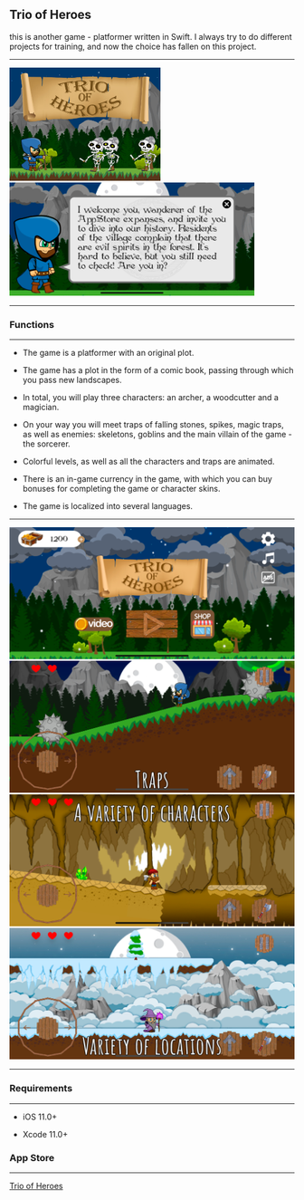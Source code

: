 ## Trio of Heroes

this is another game - platformer written in Swift. I always try to do different projects for training, and now the choice has fallen on this project.

____

<img src="https://github.com/PavelLyutikov/TrioOfHeroes/blob/master/screenshot/1024x768.jpg?raw=true" title="" alt="screenshot" height="200"> <img src="https://github.com/PavelLyutikov/TrioOfHeroes/blob/master/screenshot/Eng1.png?raw=true" title="" alt="screenshot" height="200">

____

### Functions

____

- The game is a platformer with an original plot.

- The game has a plot in the form of a comic book, passing through which you pass new landscapes.

- In total, you will play three characters: an archer, a woodcutter and a magician.

- On your way you will meet traps of falling stones, spikes, magic traps, as well as enemies: skeletons, goblins and the main villain of the game - the sorcerer.

- Colorful levels, as well as all the characters and traps are animated.

- There is an in-game currency in the game, with which you can buy bonuses for completing the game or character skins.

- The game is localized into several languages.

____

![](https://github.com/PavelLyutikov/TrioOfHeroes/blob/master/screenshot/Simulator%20Screen%20Shot%20-%20iPhone%20Xs%20Max.png?raw=true) ![](https://github.com/PavelLyutikov/TrioOfHeroes/blob/master/screenshot/Group%204.png?raw=true)
<img src="https://github.com/PavelLyutikov/TrioOfHeroes/blob/master/screenshot/Group%201.png?raw=true" title="" alt="screenshot" height=""> <img src="https://github.com/PavelLyutikov/TrioOfHeroes/blob/master/screenshot/Group%202.png?raw=true" title="" alt="screenshot" height="">

____

### Requirements

____

- iOS 11.0+

- Xcode 11.0+

### App Store

____

[Trio of Heroes](https://apps.apple.com/us/app/trio-of-heroes/id1537240389)
